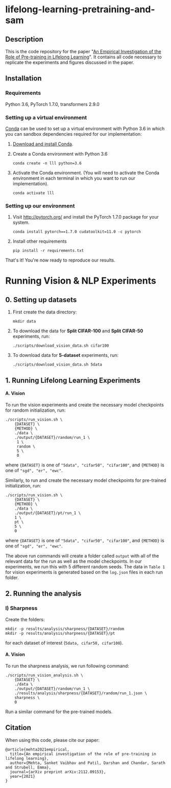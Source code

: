 # lifelong-learning-pretraining-and-sam

## Description
This is the code repository for the paper "[An Empirical Investigation of the Role of
Pre-training in Lifelong Learning](https://arxiv.org/abs/2112.09153)". It contains all code necessary to replicate the 
experiments and figures discussed in the paper.
## Installation

### Requirements
Python 3.6, PyTorch 1.7.0, transformers 2.9.0


### Setting up a virtual environment

[Conda](https://conda.io/) can be used to set up a virtual environment
with Python 3.6 in which you can
sandbox dependencies required for our implementation:

1.  [Download and install Conda](https://conda.io/docs/download.html).

2.  Create a Conda environment with Python 3.6

    ```
    conda create -n lll python=3.6
    ```

3.  Activate the Conda environment.  (You will need to activate the Conda environment in each terminal in which you want to run our implementation).

    ```
    conda activate lll
    ```

### Setting up our environment

1. Visit http://pytorch.org/ and install the PyTorch 1.7.0 package for your system.

    ```
    conda install pytorch==1.7.0 cudatoolkit=11.0 -c pytorch
    ```

2. Install other requirements

   ```
   pip install -r requirements.txt
   ```

That's it! You're now ready to reproduce our results.

# Running Vision & NLP Experiments

## 0. Setting up datasets

1. First create the data directory:
    ```
    mkdir data
    ```
2. To download the data for <b>Split CIFAR-100</b> and <b>Split CIFAR-50</b> experiments, run:
    ```
    ./scripts/download_vision_data.sh cifar100
    ```
3. To download data for <b>5-dataset</b> experiments, run:
    ```
    ./scripts/download_vision_data.sh 5data
    ```
 
## 1. Running Lifelong Learning Experiments

#### A. Vision

To run the vision experiments and create the necessary model checkpoints for random initialization, run:
```
./scripts/run_vision.sh \ 
    {DATASET} \ 
    {METHOD} \
    ./data \
    ./output/{DATASET}/random/run_1 \
     1 \
     random \
     5 \
     0
```
where `{DATASET}` is one of `"5data", "cifar50", "cifar100"`, and `{METHOD}` is 
one of `"sgd", "er", "ewc"`.

Similarly, to run and create the necessary model checkpoints for pre-trained initialization, run:
```
./scripts/run_vision.sh \
    {DATASET} \
    {METHOD} \
    ./data \
    ./output/{DATASET}/pt/run_1 \
    1 \
    pt \
    5 \
    0
```
where `{DATASET}` is one of `"5data", "cifar50", "cifar100"`, and `{METHOD}` is 
one of `"sgd", "er", "ewc"`.

The above run commands will create a folder called `output` with all of the relevant data for the 
run as well as the model checkpoints. In our experiments, we run this with 5 different random seeds. The data in `Table 1` for vision experiments is generated based on the `log.json` files in each run folder.

## 2. Running the analysis

### I) Sharpness
Create the folders:
```
mkdir -p results/analysis/sharpness/{DATASET}/random
mkdir -p results/analysis/sharpness/{DATASET}/pt
```
for each dataset of interest (`5data, cifar50, cifar100`).

#### A. Vision

To run the sharpness analysis, we run following command:
```
./scripts/run_vision_analysis.sh \
    {DATASET} \
    ./data \
    ./output/{DATASET}/random/run_1 \
    ./results/analysis/sharpness/{DATASET}/random/run_1.json \
    sharpness \
    0
```

Run a similar command for the pre-trained models.

## Citation
When using this code, please cite our paper:
```
@article{mehta2021empirical,
  title={An empirical investigation of the role of pre-training in lifelong learning},
  author={Mehta, Sanket Vaibhav and Patil, Darshan and Chandar, Sarath and Strubell, Emma},
  journal={arXiv preprint arXiv:2112.09153},
  year={2021}
}
```